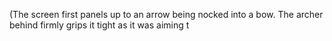 (The screen first panels up to an arrow being nocked into a bow. The archer behind firmly grips it tight as it was aiming t